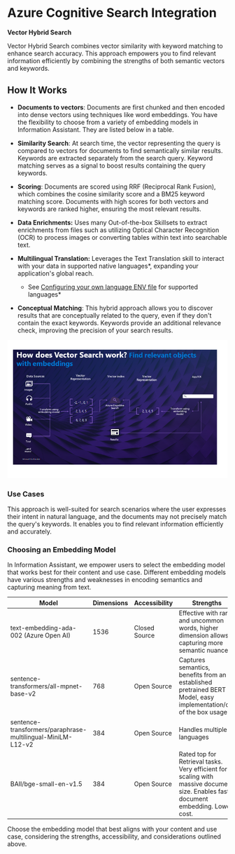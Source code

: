 # Azure Cognitive Search Integration

**Vector Hybrid Search**

Vector Hybrid Search combines vector similarity with keyword matching to enhance search accuracy. This approach empowers you to find relevant information efficiently by combining the strengths of both semantic vectors and keywords.

## How It Works

- **Documents to vectors**: Documents are first chunked and then encoded into dense vectors using techniques like word embeddings. You have the flexibility to choose from a variety of embedding models in Information Assistant. They are listed below in a table.

- **Similarity Search**: At search time, the vector representing the query is compared to vectors for documents to find semantically similar results. Keywords are extracted separately from the search query. Keyword matching serves as a signal to boost results containing the query keywords.

- **Scoring**: Documents are scored using RRF (Reciprocal Rank Fusion), which combines the cosine similarity score and a BM25 keyword matching score. Documents with high scores for both vectors and keywords are ranked higher, ensuring the most relevant results.


* **Data Enrichments:** Uses many Out-of-the-box Skillsets to extract enrichments from files such as utilizing Optical Character Recognition (OCR) to process images or converting tables within text into searchable text.

* **Multilingual Translation:** Leverages the Text Translation skill to interact with your data in supported native languages*, expanding your application's global reach.

  * See [Configuring your own language ENV file](/docs/features/configuring_language_env_files.md) for supported languages*

- **Conceptual Matching**: This hybrid approach allows you to discover results that are conceptually related to the query, even if they don't contain the exact keywords. Keywords provide an additional relevance check, improving the precision of your search results.

![How Does Vector Search work](/docs/images/VectorSearch.png)

### Use Cases

This approach is well-suited for  search scenarios where the user expresses their intent in natural language, and the documents may not precisely match the query's keywords. It enables you to find relevant information efficiently and accurately.

### Choosing an Embedding Model

In Information Assistant, we empower users to select the embedding model that works best for their content and use case. Different embedding models have various strengths and weaknesses in encoding semantics and capturing meaning from text.

| Model                                    | Dimensions | Accessibility | Strengths                                             | Considerations                                      |
|-----------------------------------------|------------|--------------|------------------------------------------------------|-----------------------------------------------------|
| text-embedding-ada-002 (Azure Open AI)   | 1536       | Closed Source | Effective with rare and uncommon words, higher dimension allows capturing more semantic nuance | Larger model size, slower inference, Throttling, Cost |
| sentence-transformers/all-mpnet-base-v2  | 768        | Open Source   | Captures semantics, benefits from an established pretrained BERT Model, easy implementation/out of the box usage | Requires more compute resources, less optimized than Ada |
| sentence-transformers/paraphrase-multilingual-MiniLM-L12-v2 | 384 | Open Source | Handles multiple languages | Lower dimensionality misses some semantics |
| BAII/bge-small-en-v1.5                   | 384        | Open Source   | Rated top for Retrieval tasks. Very efficient for scaling with massive document size. Enables fast document embedding. Lower cost. | Lower dimensionality misses some semantics, May suffer from limited linguistic knowledge |

Choose the embedding model that best aligns with your content and use case, considering the strengths, accessibility, and considerations outlined above.
